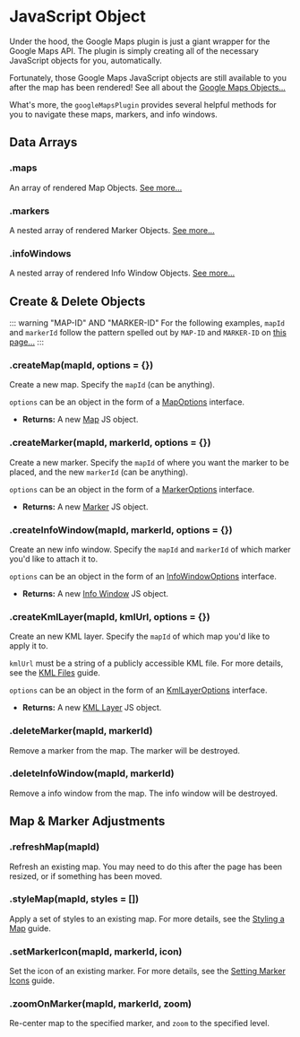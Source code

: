 # JavaScript Object

Under the hood, the Google Maps plugin is just a giant wrapper for the Google Maps API. The plugin is simply creating all of the necessary JavaScript objects for you, automatically.

Fortunately, those Google Maps JavaScript objects are still available to you after the map has been rendered! See all about the [Google Maps Objects...](/javascript-object/google-maps-objects/)

What's more, the `googleMapsPlugin` provides several helpful methods for you to navigate these maps, markers, and info windows.

## Data Arrays

### .maps

An array of rendered Map Objects. [See more...](/javascript-object/google-maps-objects/#map-objects)

### .markers

A nested array of rendered Marker Objects. [See more...](/javascript-object/google-maps-objects/#marker-objects)

### .infoWindows

A nested array of rendered Info Window Objects. [See more...](/javascript-object/google-maps-objects/#info-window-objects)

## Create & Delete Objects

::: warning "MAP-ID" AND "MARKER-ID"
For the following examples, `mapId` and `markerId` follow the pattern spelled out by `MAP-ID` and `MARKER-ID` on [this page...](/javascript-object/google-maps-objects/)
:::

### .createMap(mapId, options = {})

Create a new map. Specify the `mapId` (can be anything).

`options` can be an object in the form of a [MapOptions](https://developers.google.com/maps/documentation/javascript/reference/map#MapOptions) interface.

 - **Returns:** A new [Map](https://developers.google.com/maps/documentation/javascript/reference/map#Map) JS object.

### .createMarker(mapId, markerId, options = {})

Create a new marker. Specify the `mapId` of where you want the marker to be placed, and the new `markerId` (can be anything).

`options` can be an object in the form of a [MarkerOptions](https://developers.google.com/maps/documentation/javascript/reference/marker#MarkerOptions) interface.

 - **Returns:** A new [Marker](https://developers.google.com/maps/documentation/javascript/reference/marker#Marker) JS object.

### .createInfoWindow(mapId, markerId, options = {})

Create an new info window. Specify the `mapId` and `markerId` of which marker you'd like to attach it to.

`options` can be an object in the form of an [InfoWindowOptions](https://developers.google.com/maps/documentation/javascript/reference/info-window#InfoWindowOptions) interface.

 - **Returns:** A new [Info Window](https://developers.google.com/maps/documentation/javascript/reference/info-window#InfoWindow) JS object. 

### .createKmlLayer(mapId, kmlUrl, options = {})

Create an new KML layer. Specify the `mapId` of which map you'd like to apply it to.

`kmlUrl` must be a string of a publicly accessible KML file. For more details, see the [KML Files](/guides/kml-files/#using-javascript) guide.

`options` can be an object in the form of an [KmlLayerOptions](https://developers.google.com/maps/documentation/javascript/reference/kml#KmlLayerOptions) interface.

 - **Returns:** A new [KML Layer](https://developers.google.com/maps/documentation/javascript/reference/kml#KmlLayer) JS object.

### .deleteMarker(mapId, markerId)

Remove a marker from the map. The marker will be destroyed.

### .deleteInfoWindow(mapId, markerId)

Remove a info window from the map. The info window will be destroyed.

## Map & Marker Adjustments

### .refreshMap(mapId)

Refresh an existing map. You may need to do this after the page has been resized, or if something has been moved.

### .styleMap(mapId, styles = [])

Apply a set of styles to an existing map. For more details, see the [Styling a Map](/guides/styling-a-map/) guide.

### .setMarkerIcon(mapId, markerId, icon)

Set the icon of an existing marker. For more details, see the [Setting Marker Icons](/guides/setting-marker-icons/) guide.

### .zoomOnMarker(mapId, markerId, zoom)

Re-center map to the specified marker, and `zoom` to the specified level.
